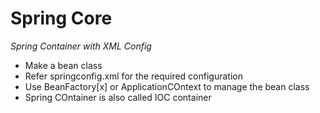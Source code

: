 # Spring Core 


*Spring Container with XML Config*

- Make a bean class
- Refer springconfig.xml for the required configuration
- Use BeanFactory[x] or ApplicationCOntext to manage the bean class
- Spring COntainer is also called IOC container